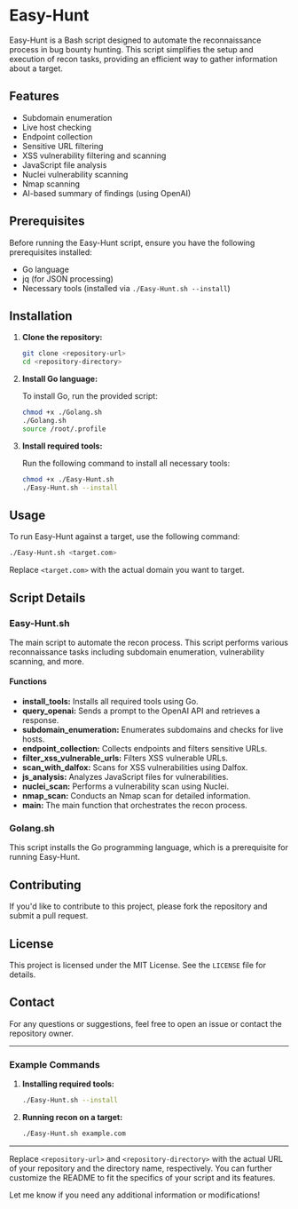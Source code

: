 # Easy-Hunt

Easy-Hunt is a Bash script designed to automate the reconnaissance process in bug bounty hunting. This script simplifies the setup and execution of recon tasks, providing an efficient way to gather information about a target.

## Features

- Subdomain enumeration
- Live host checking
- Endpoint collection
- Sensitive URL filtering
- XSS vulnerability filtering and scanning
- JavaScript file analysis
- Nuclei vulnerability scanning
- Nmap scanning
- AI-based summary of findings (using OpenAI)

## Prerequisites

Before running the Easy-Hunt script, ensure you have the following prerequisites installed:

- Go language
- jq (for JSON processing)
- Necessary tools (installed via `./Easy-Hunt.sh --install`)

## Installation

1. **Clone the repository:**

   ```bash
   git clone <repository-url>
   cd <repository-directory>
   ```

2. **Install Go language:**

   To install Go, run the provided script:

   ```bash
   chmod +x ./Golang.sh
   ./Golang.sh
   source /root/.profile
   ```

3. **Install required tools:**

   Run the following command to install all necessary tools:

   ```bash
   chmod +x ./Easy-Hunt.sh
   ./Easy-Hunt.sh --install
   ```

## Usage

To run Easy-Hunt against a target, use the following command:

```bash
./Easy-Hunt.sh <target.com>
```

Replace `<target.com>` with the actual domain you want to target.

## Script Details

### Easy-Hunt.sh

The main script to automate the recon process. This script performs various reconnaissance tasks including subdomain enumeration, vulnerability scanning, and more.

#### Functions

- **install_tools:** Installs all required tools using Go.
- **query_openai:** Sends a prompt to the OpenAI API and retrieves a response.
- **subdomain_enumeration:** Enumerates subdomains and checks for live hosts.
- **endpoint_collection:** Collects endpoints and filters sensitive URLs.
- **filter_xss_vulnerable_urls:** Filters XSS vulnerable URLs.
- **scan_with_dalfox:** Scans for XSS vulnerabilities using Dalfox.
- **js_analysis:** Analyzes JavaScript files for vulnerabilities.
- **nuclei_scan:** Performs a vulnerability scan using Nuclei.
- **nmap_scan:** Conducts an Nmap scan for detailed information.
- **main:** The main function that orchestrates the recon process.

### Golang.sh

This script installs the Go programming language, which is a prerequisite for running Easy-Hunt.

## Contributing

If you'd like to contribute to this project, please fork the repository and submit a pull request.

## License

This project is licensed under the MIT License. See the `LICENSE` file for details.

## Contact

For any questions or suggestions, feel free to open an issue or contact the repository owner.

---

### Example Commands

1. **Installing required tools:**

   ```bash
   ./Easy-Hunt.sh --install
   ```

2. **Running recon on a target:**

   ```bash
   ./Easy-Hunt.sh example.com
   ```

---

Replace `<repository-url>` and `<repository-directory>` with the actual URL of your repository and the directory name, respectively. You can further customize the README to fit the specifics of your script and its features.

Let me know if you need any additional information or modifications!

